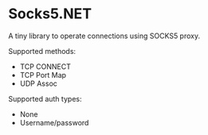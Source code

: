 # Socks5.NET

A tiny library to operate connections using SOCKS5 proxy.

Supported methods:
* TCP CONNECT
* TCP Port Map
* UDP Assoc

Supported auth types:
* None
* Username/password

